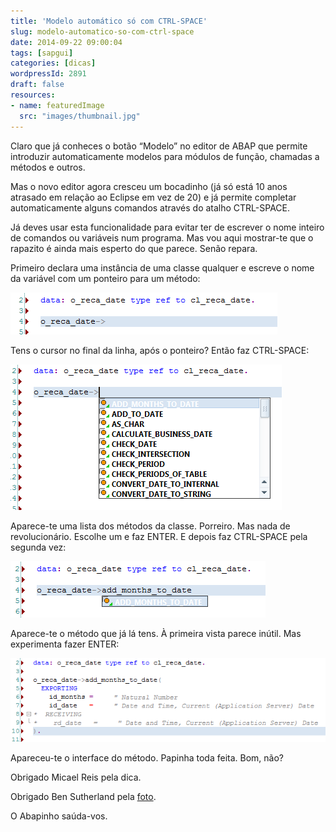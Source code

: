 ```yaml
---
title: 'Modelo automático só com CTRL-SPACE'
slug: modelo-automatico-so-com-ctrl-space
date: 2014-09-22 09:00:04
tags: [sapgui]
categories: [dicas]
wordpressId: 2891
draft: false
resources:
- name: featuredImage
  src: "images/thumbnail.jpg"
---
```


Claro que já conheces o botão “Modelo” no editor de ABAP que permite introduzir automaticamente modelos para módulos de função, chamadas a métodos e outros.

Mas o novo editor agora cresceu um bocadinho (já só está 10 anos atrasado em relação ao Eclipse em vez de 20) e já permite completar automaticamente alguns comandos através do atalho CTRL-SPACE.

<!--more-->

Já deves usar esta funcionalidade para evitar ter de escrever o nome inteiro de comandos ou variáveis num programa. Mas vou aqui mostrar-te que o rapazito é ainda mais esperto do que parece. Senão repara.

Primeiro declara uma instância de uma classe qualquer e escreve o nome da variável com um ponteiro para um método:

[![pattern1][1]][1]

Tens o cursor no final da linha, após o ponteiro? Então faz CTRL-SPACE:

[![pattern2][2]][2]

Aparece-te uma lista dos métodos da classe. Porreiro. Mas nada de revolucionário. Escolhe um e faz ENTER. E depois faz CTRL-SPACE pela segunda vez:

[![pattern3][3]][3]

Aparece-te o método que já lá tens. À primeira vista parece inútil. Mas experimenta fazer ENTER:

[![pattern4][4]][4]

Apareceu-te o interface do método. Papinha toda feita. Bom, não?

Obrigado Micael Reis pela dica.

Obrigado Ben Sutherland pela [foto][5].

O Abapinho saúda-vos.

   [1]: images/pattern1.png
   [2]: images/pattern2.png
   [3]: images/pattern3.png
   [4]: images/pattern4.png
   [5]: https://www.flickr.com/photos/bensutherland/5587949321/in/photolist-9vMGDP-eDCTs-4FzBKd-2dpra-aViSN8-7jR3G8-2dTZyY-dpTvFq-q9ort-5e914x-8D678y-9xhJFn-5e8Zw6-8udEMa-8udEQa-9xhJZk-9xkJ23-9xhJLp-6RsN15-bUzaG-2UMLve-dB6Bv1-7zjGac-eCYtv6-eCYrfH-eD5xLU-e6cYWu-4A6dyX-7osvBs-7orBcT-eabkR9-cZVtBE-8D678N-8D678J-9vQJxJ-8ugL4d-8ugKZ1-bUzfV-df6gvt-df6haj-df6gJK-44LjvV-oxYQA7-eD5yuS-eD5wCm-eD5vVG-eD5vpS-7ooAQ4-7ooBov-a7p824

